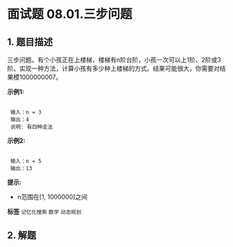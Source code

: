 # 面试题 08.01.三步问题

## 1. 题目描述

三步问题。有个小孩正在上楼梯，楼梯有n阶台阶，小孩一次可以上1阶、2阶或3阶。实现一种方法，计算小孩有多少种上楼梯的方式。结果可能很大，你需要对结果模1000000007。

 **示例1:** 

```

 输入：n = 3 
 输出：4
 说明: 有四种走法

```
 **示例2:** 

```

 输入：n = 5
 输出：13

```
 **提示:** 
- n范围在[1, 1000000]之间
 
**标签**
`记忆化搜索` `数学` `动态规划` 


## 2. 解题

